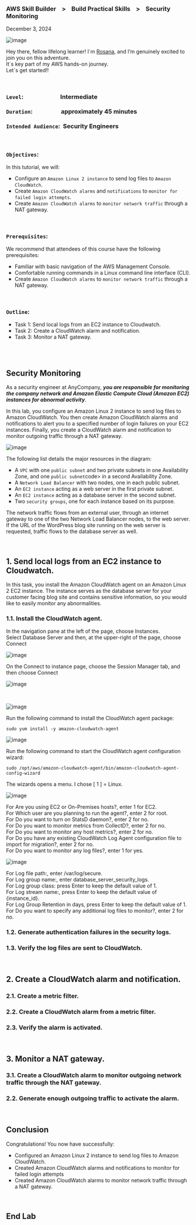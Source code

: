 <h3>AWS Skill Builder &nbsp;&nbsp; > &nbsp;&nbsp; Build Practical Skills &nbsp;&nbsp; > &nbsp;&nbsp;  Security Monitoring</h3>
<p>December 3, 2024<br></p>

![image](https://github.com/user-attachments/assets/33e98c97-5be7-40a2-8101-82d8f1773a84)

<p>Hey there, fellow lifelong learner! I´m <a href="https://www.linkedin.com/in/rosanafssantos/">Rosana</a>, and I’m genuinely excited to join you on this adventure.<br>
It´s key part of my AWS hands-on journey.<br>
Let´s get started!!</p>

<br>
<h3><code>Level</code>:&nbsp;&nbsp;&nbsp;&nbsp;&nbsp;&nbsp;&nbsp;&nbsp;&nbsp;&nbsp;&nbsp;&nbsp;&nbsp;&nbsp;&nbsp;&nbsp;&nbsp;&nbsp;&nbsp;&nbsp;&nbsp;&nbsp;&nbsp;&nbsp;&nbsp;&nbsp;Intermediate<br><br>
<code>Duration</code>:&nbsp;&nbsp;&nbsp;&nbsp;&nbsp;&nbsp;&nbsp;&nbsp;&nbsp;&nbsp;&nbsp;&nbsp;&nbsp;&nbsp;&nbsp;&nbsp;&nbsp;&nbsp;&nbsp;&nbsp;approximately 45 minutes<br><br>
<code>Intended Audience</code>:&nbsp;&nbsp;Security Engineers</h3>

<br>
<h3><code>Objectives</code>:</h3>
In this tutorial, we will:
<ul style="list-style-type:square">
    <li>Configure an <code>Amazon Linux 2 instance</code> to send log files to <code>Amazon CloudWatch</code>.</li>
    <li>Create <code>Amazon CloudWatch alarms</code> and <code>notifications</code> to <code>monitor for failed login attempts</code>.</li>
    <li>Create <code>Amazon CloudWatch alarms</code> to <code>monitor network traffic</code> through a NAT gateway.</li>
</ul>

<br>
<h3><code>Prerequisites</code>:</h3>
We recommend that attendees of this course have the following prerequisites:
<ul style="list-style-type:square">
    <li>Familiar with basic navigation of the AWS Management Console.</li>
    <li>Comfortable running commands in a Linux command line interface (CLI).</li>
    <li>Create <code>Amazon CloudWatch alarms</code> to <code>monitor network traffic</code> through a NAT gateway.</li>
</ul>

<br>
<h3><code>Outline</code>:</h3>
<ul style="list-style-type:square">
    <li>Task 1: Send local logs from an EC2 instance to Cloudwatch.</li>
    <li>Task 2: Create a CloudWatch alarm and notification.</li>
    <li>Task 3: Monitor a NAT gateway.</li>
</ul>

<br>
<br>

<h2>Security Monitoring</h2>
<p>As a security engineer at AnyCompany, <em><strong>you are responsible for monitoring the company network and Amazon Elastic Compute Cloud (Amazon EC2) instances for abnormal activity</strong></em>.<br>

In this lab, you configure an Amazon Linux 2 instance to send log files to Amazon CloudWatch. You then create Amazon CloudWatch alarms and notifications to alert you to a specified number of login failures on your EC2 instances. Finally, you create a CloudWatch alarm and notification to monitor outgoing traffic through a NAT gateway.</p>

![image](https://github.com/user-attachments/assets/1b71d3f1-d162-41b8-ade7-03a09905d6b8)

The following list details the major resources in the diagram:
<ul style="list-style-type:square">
    <li>A <code>VPC</code> with one <code>public subnet</code> and two private subnets in one Availability Zone, and one <code>public subnet</code>code> in a second Availability Zone.</li>
    <li>A <code>Network Load Balancer</code> with two nodes, one in each public subnet.</li>
    <li>An <code>EC2 instance</code> acting as a web server in the first private subnet.</li>
    <li>An <code>EC2 instance</code> acting as a database server in the second subnet.</li>
    <li>Two <code>security groups</code>, one for each instance based on its purpose.</li>
</ul>

<p>The network traffic flows from an external user, through an internet gateway to one of the two Network Load Balancer nodes, to the web server. If the URL of the WordPress blog site running on the web server is requested, traffic flows to the database server as well.</p>


<br>
<h2>1. Send local logs from an EC2 instance to Cloudwatch.</h2>
<p>In this task, you install the Amazon CloudWatch agent on an Amazon Linux 2 EC2 instance. The instance serves as the database server for your customer facing blog site and contains sensitive information, so you would like to easily monitor any abnormalities.</p>

<h3>1.1. Install the CloudWatch agent.</h3>
<p>In the navigation pane at the left of the page, choose Instances.<br>
Select Database Server and then, at the upper-right of the page, choose Connect</p>

![image](https://github.com/user-attachments/assets/78605ea0-e2bb-477d-8c4c-53645052dee8)

<p>On the Connect to instance page, choose the Session Manager tab, and then choose Connect</p>

![image](https://github.com/user-attachments/assets/e9c22083-6257-4694-83a1-a86d4aadb95b)

<br>

![image](https://github.com/user-attachments/assets/03fa19ab-967e-404e-987f-bb6bd12c48ee)

<p>Run the following command to install the CloudWatch agent package:</p>

<pre><code>sudo yum install -y amazon-cloudwatch-agent</code></pre>

![image](https://github.com/user-attachments/assets/bc03ab7f-01a3-4080-92bd-9ba97cb531c5)

<p> Run the following command to start the CloudWatch agent configuration wizard:</p>

<pre><code>sudo /opt/aws/amazon-cloudwatch-agent/bin/amazon-cloudwatch-agent-config-wizard</code></pre>

<p>The wizards opens a menu. I chose [ 1 ] = Linux.</p>

![image](https://github.com/user-attachments/assets/f78c9c3e-430a-4c71-85d1-351d3e936a74)

<p>For Are you using EC2 or On-Premises hosts?, enter 1 for EC2.<br>
For Which user are you planning to run the agent?, enter 2 for root.<br>
For Do you want to turn on StatsD daemon?, enter 2 for no.<br>
For Do you want to monitor metrics from CollectD?, enter 2 for no.<br>
For Do you want to monitor any host metrics?, enter 2 for no.<br>
For Do you have any existing CloudWatch Log Agent configuration file to import for migration?, enter 2 for no.<br>
For Do you want to monitor any log files?, enter 1 for yes.</p>

![image](https://github.com/user-attachments/assets/9c862d64-e902-4db4-93a4-ccb2147c45fc)


<p>For Log file path:, enter /var/log/secure.<br>
For Log group name:, enter database_server_security_logs.<br>
For Log group class: press Enter to keep the default value of 1.<br>
For Log stream name:, press Enter to keep the default value of {instance_id}.<br>
For Log Group Retention in days, press Enter to keep the default value of 1.<br>
For Do you want to specify any additional log files to monitor?, enter 2 for no.<br>








<h3>1.2. Generate authentication failures in the security logs.</h3>
<h3>1.3. Verify the log files are sent to CloudWatch.</h3>

<br>
<h2>2. Create a CloudWatch alarm and notification.</h2>
<h3>2.1. Create a metric filter.</h3>
<h3>2.2. Create a CloudWatch alarm from a metric filter.</h3>
<h3>2.3. Verify the alarm is activated.</h3>

<br>
<h2>3. Monitor a NAT gateway.</h2>
<h3>3.1. Create a CloudWatch alarm to monitor outgoing network traffic through the NAT gateway.</h3>
<h3>2.2. Generate enough outgoing traffic to activate the alarm.</h3>

<br>
<h2>Conclusion</h2>
<p>Congratulations! You now have successfully:</p>
<ul style="list-style-type:square">
    <li>Configured an Amazon Linux 2 instance to send log files to Amazon CloudWatch.</li>
    <li>Created Amazon CloudWatch alarms and notifications to monitor for failed login attempts</li>
    <li>Created Amazon CloudWatch alarms to monitor network traffic through a NAT gateway.</li>
</ul>

<br>
<h2>End Lab</h2>


